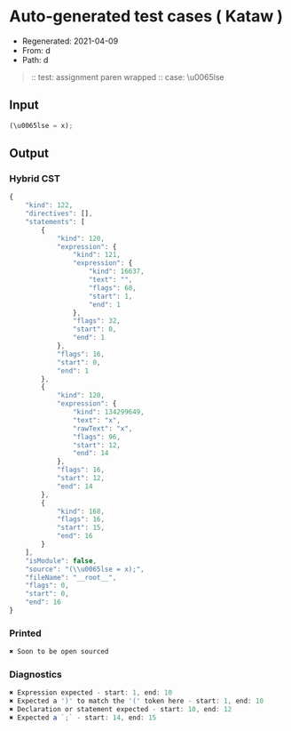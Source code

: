 # Auto-generated test cases ( Kataw )
- Regenerated: 2021-04-09
- From: d
- Path: d
> :: test: assignment paren wrapped
> :: case: \u0065lse
## Input

`````js
(\u0065lse = x);
`````

## Output

### Hybrid CST

```javascript
{
    "kind": 122,
    "directives": [],
    "statements": [
        {
            "kind": 120,
            "expression": {
                "kind": 121,
                "expression": {
                    "kind": 16637,
                    "text": "",
                    "flags": 68,
                    "start": 1,
                    "end": 1
                },
                "flags": 32,
                "start": 0,
                "end": 1
            },
            "flags": 16,
            "start": 0,
            "end": 1
        },
        {
            "kind": 120,
            "expression": {
                "kind": 134299649,
                "text": "x",
                "rawText": "x",
                "flags": 96,
                "start": 12,
                "end": 14
            },
            "flags": 16,
            "start": 12,
            "end": 14
        },
        {
            "kind": 168,
            "flags": 16,
            "start": 15,
            "end": 16
        }
    ],
    "isModule": false,
    "source": "(\\u0065lse = x);",
    "fileName": "__root__",
    "flags": 0,
    "start": 0,
    "end": 16
}
```

### Printed

```javascript
✖ Soon to be open sourced
```

### Diagnostics

```javascript
✖ Expression expected - start: 1, end: 10
✖ Expected a ')' to match the '(' token here - start: 1, end: 10
✖ Declaration or statement expected - start: 10, end: 12
✖ Expected a `;` - start: 14, end: 15

```

